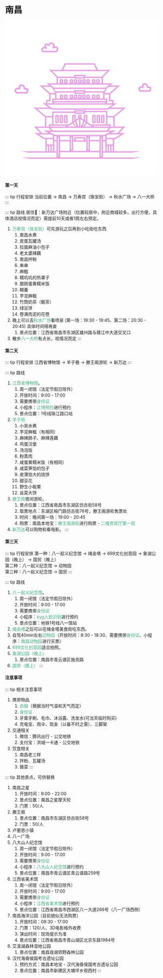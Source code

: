 # 南昌 

<img  src="/nanchang.svg" alt="drawing" class="index-img"  />


#### 第一天

::: tip 行程安排
当前位置 → 南昌 → 万寿宫（珠宝街） → 秋水广场 → 八一大桥
:::

::: tip 路线
居住:convenience_store:：新万达广场附近（位置较居中，附近商城较多，出行方便，具体酒店视情况而定）需提前10天或者1周左右预定。
1. <font color="#3eaf7c">万寿宫（珠宝街）</font>可先游玩之后再到小吃街吃东西
   1. 南昌水煮
   2. 皮蛋瓦罐汤
   3. 拉面麻油小包子
   4. 老太婆辣藕
   5. 南昌拌粉
   6. 串串
   7. 麻糍
   8. 糯叽叽的热罩子
   9. 腊肠蛋黄糯米饭
   10. 糊羹
   11. 芋泥麻糍
   12. 竹筒奶茶（鲲茶）
   13. 绿豆饼
   14. 卷满肉泥的花卷
2. 晚上可以去<font color="#3eaf7c">秋水广场</font>看喷泉 (第一场：19:30 - 19:45、第二场：20:30 - 20:45) 具体时间得再查
   1. 景点位置：江西省南昌市东湖区雄州路与赣江中大道交叉口
3. 散步<font color="#3eaf7c">八一大桥</font>有点长，视情况而定
:::

#### 第二天

::: tip 行程安排
江西省博物馆 → 羊子巷 → 滕王阁游轮 → 新万达
:::

::: tip 路线
1. <font color="#3eaf7c">江西省博物馆</font>。  
   1. 周一闭馆（法定节假日除外）
   2. 开放时间：9:00 - 17:00
   3. 需要携带<font color="#3eaf7c">身份证</font>
   4. 小程序：<font color="#3eaf7c">江博预约</font>进行预约
   5. 景点位置：1号线珠江路口站
2. <font color="#3eaf7c">羊子街</font>
   1. 小吴水煮
   2. 芋泥麻糍（有相同）
   3. 麻辣肠子、麻辣莲藕
   4. 鸡蛋汉堡
   5. 汤泡饭
   6. 粉蒸肉
   7. 咸蛋黄糯米饭（有相同）
   8. 咸菜笋馅的包子
   9. 皮薄馅大的烧饼
   10. 甜豆花
   11. 野生小板栗
   12. 韭菜大饼
3. <font color="#3eaf7c">滕王阁</font>夜间游轮。
   1. 景点位置：江西省南昌市东湖区仿古街58号
   2. 取票地点：东湖区榕门路仿古街76号，滕王阁游轮售票处
   3. 时间：晚间第一场：19:00 - 20:45
   4. 购票：南昌本地宝：<font color="#3eaf7c">滕王阁游轮</font>进行购票 - <font color="#3eaf7c">二楼贵宾厅第一班</font>
4. <font color="#3eaf7c">新万达</font>可以购物和看电影。
:::

#### 第三天

::: tip 行程安排
第一种：八一起义纪念馆 → 绳金塔 → 699文化创意园 → 象湖公园（晚上） → 国贸（晚上）  
第二种：八一起义纪念馆 → 动物园  
第三种：八一起义纪念馆 → 国贸 
:::

::: tip 路线
1. <font color="#3eaf7c">八一起义纪念馆</font>。 
   1. 周一闭馆（法定节假日除外）
   2. 开放时间：9:00 - 17:00 
   3. 需要携带<font color="#3eaf7c">身份证</font>
   4. 小程序：<font color="#3eaf7c">byg人脸识别</font>进行预约
   5. 景点位置：地铁1号线八一馆站
2. <font color="#3eaf7c">绳金塔</font>之后可以在绳金塔美食街吃东西。  
3. 自驾40min左右<font color="#3eaf7c">动物园</font>（开放时间：8:30 - 18:30、需要携带<font color="#3eaf7c">身份证</font>、小程序：<font color="#3eaf7c">南昌动物园</font>进行买票）
4. <font color="#3eaf7c">699文化创意园</font>适合拍照。  
5. <font color="#3eaf7c">象湖公园（晚上）</font>
   1. 景点位置：南昌市青云谱区施尧路
6. <font color="#3eaf7c">国贸（晚上）</font>
:::

#### 注意事项

::: tip 相关注意事项
1. 携带物品
   1. <font color="#3eaf7c">衣服</font>（根据当时气温和天气而定）
   2. <font color="#3eaf7c">身份证</font>
   3. 牙膏牙刷、毛巾、沐浴露、洗发水(可当天临时购买)
   4. 充电宝、雨伞、现金（以备不时之需）、三脚架
2. 交通相关
   1. 微信：腾讯出行 - 公交地铁
   2. 支付宝：洪城一卡通 - 公交地铁
3. 饮食相关
   1. 南昌老三样
   2. 拌粉、瓦罐汤
   3. 赣菜
:::

::: tip 其他景点，可供替换
1. 南昌之星
   1. 开放时间：9:00 - 22:00
   2. 景点位置：南昌之星摩天轮
   3. 门票：50/人
2. 滕王阁
   1. 景点位置：南昌市东湖区仿古街58号
   2. 门票：50/人
3. 卢塞恩小镇
4. 八一广场
5. 八大山人纪念馆
   1. 周一闭馆（法定节假日除外）
   2. 开放时间：9:00 - 17:00 
   3. 需要携带<font color="#3eaf7c">身份证</font>
   4. 小程序：<font color="#3eaf7c">八大山人纪念馆</font>进行预约
   5. 景点位置：南昌市青云谱区青云谱路259号
6. 江西省美术馆
   1. 周一闭馆（法定节假日除外）
   2. 开放时间：9:00 - 17:00 
   3. 需要携带<font color="#3eaf7c">身份证</font>
   4. 小程序：<font color="#3eaf7c">江西省美术馆</font>进行预约
   5. 景点位置：江西省南昌市西湖区八一大道266号（八一广场西侧）
7. 南昌海洋公园（目前貌似无法购票）
   1. 开放时间：08:30 - 17:00
   2. 门票：120/人、3D电影格外收费
   3. 演出时间：现场提示为准
   4. 景点位置：江西省南昌市青山湖区北京东路1984号
8. 艾溪湖森林湿地公园
   1. 景点位置：南昌瑶湖郊野森林公园
9. 汉代海昏侯国考古遗址公园
   1. 预约方式：南昌本地宝 - 汉代海昏侯国考古遗址公园
   2. 景点位置：南昌市新建区大塘坪乡观西村
:::


